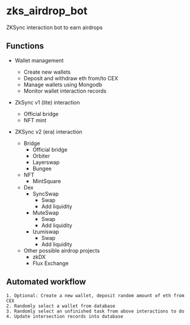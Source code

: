 # zks_airdrop_bot
 
ZKSync interaction bot to earn airdrops 

## Functions
+ Wallet management
    - Create new wallets
    - Deposit and withdraw eth from/to CEX
    - Manage wallets using Mongodb
    - Monitor wallet interaction records

+ ZkSync v1 (lite) interaction
    - Official bridge
    - NFT mint

+ ZKSync v2 (era) interaction
    - Bridge
        + Official bridge
        + Orbiter
        + Layerswap
        + Bungee
    - NFT
        + MintSquare
    - Dex
      - SyncSwap
          + Swap
          + Add liquidity
      - MuteSwap
          + Swap
          + Add liquidity
      - Izumiswap
          + Swap
          + Add liquidity
    - Other possible airdrop projects
        + zkDX
        + Flux Exchange

## Automated workflow
    1. Optional: Create a new wallet, deposit random amount of eth from CEX
    2. Randomly select a wallet from database
    3. Randomly select an unfinished task from above interactions to do
    4. Update intersection records into database